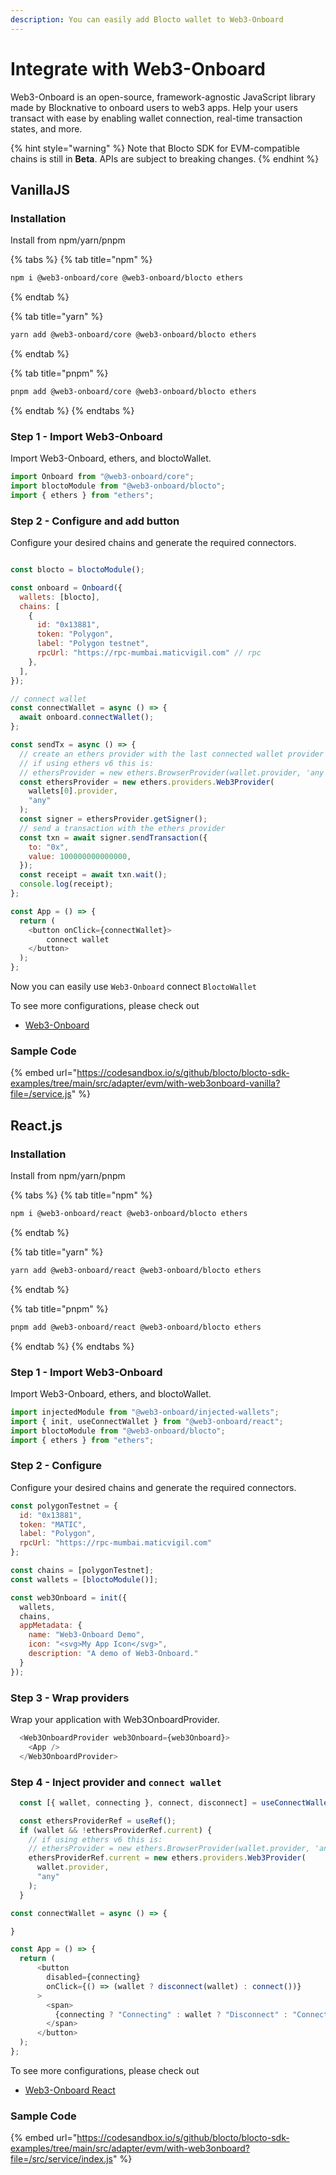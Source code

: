 ```yaml
---
description: You can easily add Blocto wallet to Web3-Onboard
---
```


# Integrate with Web3-Onboard

Web3-Onboard is an open-source, framework-agnostic JavaScript library made by Blocknative to onboard users to web3 apps. Help your users transact with ease by enabling wallet connection, real-time transaction states, and more.

{% hint style="warning" %}
Note that Blocto SDK for EVM-compatible chains is still in **Beta**. APIs are subject to breaking changes.
{% endhint %}

## VanillaJS

### Installation

Install from npm/yarn/pnpm

{% tabs %}
{% tab title="npm" %}
```bash
npm i @web3-onboard/core @web3-onboard/blocto ethers
```
{% endtab %}

{% tab title="yarn" %}
```bash
yarn add @web3-onboard/core @web3-onboard/blocto ethers
```
{% endtab %}

{% tab title="pnpm" %}
```bash
pnpm add @web3-onboard/core @web3-onboard/blocto ethers
```
{% endtab %}
{% endtabs %}

### Step 1 - Import Web3-Onboard

Import Web3-Onboard, ethers, and bloctoWallet.

```javascript
import Onboard from "@web3-onboard/core";
import bloctoModule from "@web3-onboard/blocto";
import { ethers } from "ethers";
```

### Step 2 - Configure and add button

Configure your desired chains and generate the required connectors.

```javascript

const blocto = bloctoModule();

const onboard = Onboard({
  wallets: [blocto],
  chains: [
    {
      id: "0x13881",
      token: "Polygon",
      label: "Polygon testnet",
      rpcUrl: "https://rpc-mumbai.maticvigil.com" // rpc
    },
  ],
});

// connect wallet
const connectWallet = async () => {
  await onboard.connectWallet();
};

const sendTx = async () => {
  // create an ethers provider with the last connected wallet provider
  // if using ethers v6 this is:
  // ethersProvider = new ethers.BrowserProvider(wallet.provider, 'any')
  const ethersProvider = new ethers.providers.Web3Provider(
    wallets[0].provider,
    "any"
  );
  const signer = ethersProvider.getSigner();
  // send a transaction with the ethers provider
  const txn = await signer.sendTransaction({
    to: "0x",
    value: 100000000000000,
  });
  const receipt = await txn.wait();
  console.log(receipt);
};

const App = () => {
  return (
    <button onClick={connectWallet}>
        connect wallet
    </button>
  );
};
```

Now you can easily use `Web3-Onboard` connect `BloctoWallet`

To see more configurations, please check out

* [Web3-Onboard](https://onboard.blocknative.com/)

### Sample Code

{% embed url="https://codesandbox.io/s/github/blocto/blocto-sdk-examples/tree/main/src/adapter/evm/with-web3onboard-vanilla?file=/service.js" %}

## React.js

### Installation

Install from npm/yarn/pnpm

{% tabs %}
{% tab title="npm" %}
```bash
npm i @web3-onboard/react @web3-onboard/blocto ethers
```
{% endtab %}

{% tab title="yarn" %}
```bash
yarn add @web3-onboard/react @web3-onboard/blocto ethers
```
{% endtab %}

{% tab title="pnpm" %}
```bash
pnpm add @web3-onboard/react @web3-onboard/blocto ethers
```
{% endtab %}
{% endtabs %}

### Step 1 - Import Web3-Onboard

Import Web3-Onboard, ethers, and bloctoWallet.

```javascript
import injectedModule from "@web3-onboard/injected-wallets";
import { init, useConnectWallet } from "@web3-onboard/react";
import bloctoModule from "@web3-onboard/blocto";
import { ethers } from "ethers";
```

### Step 2 - Configure

Configure your desired chains and generate the required connectors.

```javascript
const polygonTestnet = {
  id: "0x13881",
  token: "MATIC",
  label: "Polygon",
  rpcUrl: "https://rpc-mumbai.maticvigil.com"
};

const chains = [polygonTestnet];
const wallets = [bloctoModule()];

const web3Onboard = init({
  wallets,
  chains,
  appMetadata: {
    name: "Web3-Onboard Demo",
    icon: "<svg>My App Icon</svg>",
    description: "A demo of Web3-Onboard."
  }
});
```

### Step 3 - Wrap providers

Wrap your application with Web3OnboardProvider.

```javascript
  <Web3OnboardProvider web3Onboard={web3Onboard}>
    <App />
  </Web3OnboardProvider>
```

### Step 4 - Inject provider and `connect wallet`

```javascript
  const [{ wallet, connecting }, connect, disconnect] = useConnectWallet();

  const ethersProviderRef = useRef();
  if (wallet && !ethersProviderRef.current) {
    // if using ethers v6 this is:
    // ethersProvider = new ethers.BrowserProvider(wallet.provider, 'any')
    ethersProviderRef.current = new ethers.providers.Web3Provider(
      wallet.provider,
      "any"
    );
  }

const connectWallet = async () => {

}

const App = () => {
  return (
      <button
        disabled={connecting}
        onClick={() => (wallet ? disconnect(wallet) : connect())}
      >
        <span>
          {connecting ? "Connecting" : wallet ? "Disconnect" : "Connect"}
        </span>
      </button>
  );
};
```

To see more configurations, please check out

* [Web3-Onboard React](https://onboard.blocknative.com/docs/modules/react)

### Sample Code

{% embed url="https://codesandbox.io/s/github/blocto/blocto-sdk-examples/tree/main/src/adapter/evm/with-web3onboard?file=/src/service/index.js" %}
